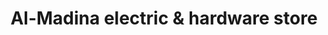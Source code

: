 ---
title: "Al-Madina electric & hardware store"
url: /karachi/al-madina-electric-and-hardware-store/
shop: hardware
---